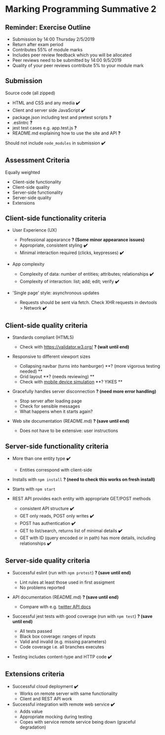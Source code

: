 
# Marking Programming Summative 2


## Reminder: Exercise Outline

- Submission by 14:00 Thursday 2/5/2019
- Return after exam period
- Contributes 55% of module marks
- Includes peer review feedback which you will be allocated
- Peer reviews need to be submitted by 14:00 9/5/2019
- Quality of your peer reviews contribute 5% to your module mark


## Submission

Source code (all zipped)

- HTML and CSS and any media **✔️**
- Client and server side JavaScript **✔️**
- package.json including test and pretest scripts **?**
- .eslintrc **?**
- jest test cases e.g. app.test.js **?**
- README.md explaining how to use the site and API **?**

Should not include `node_modules` in submission **✔️**


## Assessment Criteria

Equally weighted

- Client-side functionality
- Client-side quality
- Server-side functionality
- Server-side quality
- Extensions


## Client-side functionality criteria

- User Experience (UX)
  - Professional appearance **? (Some minor appearance issues)**
  - Appropriate, consistent styling **✔️**
  - Minimal interaction required (clicks, keypresses) **✔️**


- App complexity
  - Complexity of data: number of entities; attributes; relationships **✔️**
  - Complexity of interaction: list; add; edit; verify **✔️**
- 'Single page' style: asynchronous updates
  - Requests should be sent via fetch. Check XHR requests in devtools > Network **✔️**


## Client-side quality criteria

- Standards compliant (HTML5)
  - Check with <https://validator.w3.org/> **? (wait until end)**
- Responsive to different viewport sizes
  - Collapsing navbar (turns into hamburger) **? (more vigorous testing needed) **
  - Grid layout **? (needs reviewing) **
  - Check with [mobile device simulation](https://developers.google.com/web/tools/chrome-devtools/device-mode/) **? YIKES **


- Gracefully handles server disconnection **? (need more error handling)**
  - Stop server after loading page
  - Check for sensible messages
  - What happens when it starts again?
- Web site documentation (README.md) **? (save until end)**
  - Does not have to be extensive: user instructions

## Server-side functionality criteria

- More than one entity type **✔️**
  - Entities correspond with client-side
- Installs with `npm install` **? (need to check this works on fresh install)**
- Starts with `npm start`


- REST API provides each entity with appropriate GET/POST methods
  - consistent API structure **✔️**
  - GET only reads, POST only writes **✔️**
  - POST has authentication **✔️**
  - GET to list/search, returns list of minimal details **✔️**
  - GET with ID (query encoded or in path) has more details, including relationships **✔️**


## Server-side quality criteria

- Successful eslint (run with `npm pretest`) **? (save until end)**
  - Lint rules at least those used in first assigment
  - No problems reported
- API documentation (README.md) **? (save until end)**
  - Compare with e.g. [twitter API docs](https://developer.twitter.com/en/docs/api-reference-index)


- Successful jest tests with good coverage (run with `npm test`) **? (save until end)**
  - All tests passed
  - Black box coverage: ranges of inputs
  - Valid and invalid (e.g. missing parameters)
  - Code coverage i.e. all branches executes
- Testing includes content-type and HTTP code **✔️**


## Extensions criteria

- Successful cloud deployment **✔️**
  - Works on remote server with same functionality
  - Client and REST API work
- Successful integration with remote web service **✔️**
  - Adds value
  - Appropriate mocking during testing
  - Copes with service remote service being down (graceful degradation)
